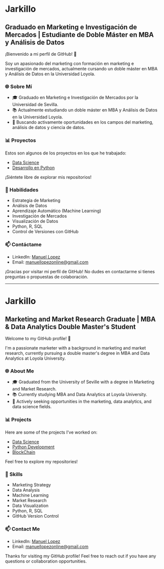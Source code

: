 # Jarkillo
## Graduado en Marketing e Investigación de Mercados | Estudiante de Doble Máster en MBA y Análisis de Datos

¡Bienvenido a mi perfil de GitHub! 👋

Soy un apasionado del marketing con formación en marketing e investigación de mercados, actualmente cursando un doble máster en MBA y Análisis de Datos en la Universidad Loyola.

### 🌐 Sobre Mí
- 🎓 Graduado en Marketing e Investigación de Mercados por la Universidad de Sevilla.
- 📚 Actualmente estudiando un doble máster en MBA y Análisis de Datos en la Universidad Loyola.
- 💼 Buscando activamente oportunidades en los campos del marketing, análisis de datos y ciencia de datos.

### 📊 Proyectos
Estos son algunos de los proyectos en los que he trabajado:

- [Data Science](https://github.com/jarkillo/Data-Science/tree/master/)
- [Desarrollo en Python](https://github.com/jarkillo/Desarrollo-en-Python/)

¡Siéntete libre de explorar mis repositorios!

### 🚀 Habilidades
- Estrategia de Marketing
- Análisis de Datos
- Aprendizaje Automático (Machine Learning)
- Investigación de Mercados
- Visualización de Datos
- Python, R, SQL
- Control de Versiones con GitHub

### 📫 Contáctame
- LinkedIn: [Manuel Lopez](https://www.linkedin.com/in/manuelinformatico/)
- Email: manuellopezonline@gmail.com

¡Gracias por visitar mi perfil de GitHub! No dudes en contactarme si tienes preguntas o propuestas de colaboración.

-----------
# Jarkillo
## Marketing and Market Research Graduate | MBA & Data Analytics Double Master's Student

Welcome to my GitHub profile! 👋

I'm a passionate marketer with a background in marketing and market research, currently pursuing a double master's degree in MBA and Data Analytics at Loyola University.

### 🌐 About Me
- 🎓 Graduated from the University of Seville with a degree in Marketing and Market Research.
- 📚 Currently studying MBA and Data Analytics at Loyola University.
- 💼 Actively seeking opportunities in the marketing, data analytics, and data science fields.

### 📊 Projects
Here are some of the projects I've worked on:

- [Data Science](https://github.com/jarkillo/Data-Science/tree/master/)
- [Python Development](https://github.com/jarkillo/Desarrollo-en-Python/)
- [BlockChain](https://github.com/jarkillo/WalletManager)

Feel free to explore my repositories!

### 🚀 Skills
- Marketing Strategy
- Data Analysis
- Machine Learning
- Market Research
- Data Visualization
- Python, R, SQL
- GitHub Version Control

### 📫 Contact Me
- LinkedIn: [Manuel Lopez](https://www.linkedin.com/in/manuelinformatico/)
- Email: manuellopezonline@gmail.com

Thanks for visiting my GitHub profile! Feel free to reach out if you have any questions or collaboration opportunities.
